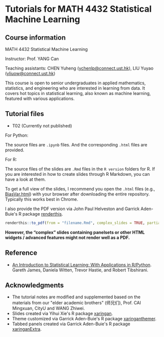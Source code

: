 # Tutorials for MATH 4432 Statistical Machine Learning

## Course information

MATH 4432 Statistical Machine Learning

Instructor: Prof. YANG Can

Teaching assistants: CHEN Yuheng (ychenlp@connect.ust.hk), LIU Yuyao (yliuow@connect.ust.hk)

This course is open to senior undergraduates in applied mathematics, statistics, and engineering who are interested in learning from data. It covers hot topics in statistical learning, also known as machine learning, featured with various applications.

## Tutorial files

* T02 (Currently not published)

For Python:

The source files are `.ipynb` files. And the corresponding `.html` files are provided. 

For R:

The source files of the slides are `.Rmd` files in the `R version` folders for R. If you are interested in how to create slides through R Markdown, you can have a look at them.

To get a full view of the slides, I recommend you open the `.html` files (e.g., [BiasVar.html](https://github.com/YangLabHKUST/MATH-4432-Statistical-Machine-Learning/blob/main/T02_Bias%20Variance%20Tradeoff/T02_R%20version/BiasVar.html)) with your browser after downloading the entire repository. Typically this works best in Chrome.

I also provide the PDF version via John Paul Helveston and Garrick Aden-Buie's R package [renderthis](https://github.com/jhelvy/renderthis).

```r
renderthis::to_pdf(from = "filename.Rmd", complex_slides = TRUE, partial_slides = FALSE)
```

**However, the “complex” slides containing panelsets or other HTML widgets / advanced features might not render well as a PDF.**

## Reference

* [An Introduction to Statistical Learning: With Applications in R/Python](https://www.statlearning.com/). Gareth James, Daniela Witten, Trevor Hastie, and Robert Tibshirani.

## Acknowledgments

* The tutorial notes are modified and supplemented based on the materials from our "elder academic brothers" (师兄们), Prof. CAI Mingxuan, CityU and WANG Zhiwei.
* Slides created via Yihui Xie's R package [xaringan](https://github.com/yihui/xaringan).
* Theme customized via Garrick Aden-Buie's R package [xaringanthemer](https://github.com/gadenbuie/xaringanthemer).
* Tabbed panels created via Garrick Aden-Buie's R package [xaringanExtra](https://github.com/gadenbuie/xaringanExtra/).

